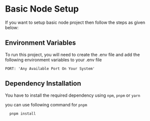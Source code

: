 
# Basic Node Setup

If you want to setup basic node project then follow the steps as given below:



## Environment Variables

To run this project, you will need to create the .env file and add the following environment variables to your .env file

`PORT: 'Any Available Port On Your System'`


## Dependency Installation

You have to install the required dependency using `npm`, `pnpm` or `yarn`

you can use following command for `pnpm`

```bash
  pnpm install
```
    
